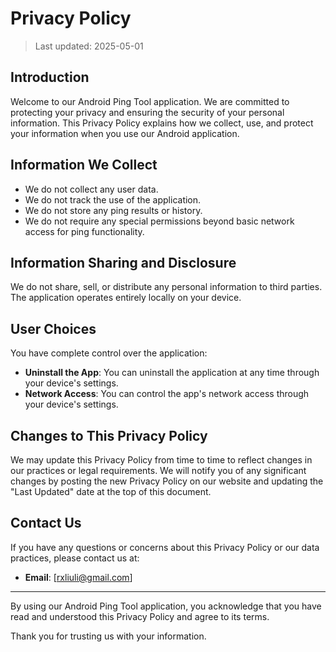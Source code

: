 # Privacy Policy

> Last updated: 2025-05-01

## Introduction

Welcome to our Android Ping Tool application. We are committed to protecting your privacy and ensuring the security of your personal information. This Privacy Policy explains how we collect, use, and protect your information when you use our Android application.

## Information We Collect

- We do not collect any user data.
- We do not track the use of the application.
- We do not store any ping results or history.
- We do not require any special permissions beyond basic network access for ping functionality.

## Information Sharing and Disclosure

We do not share, sell, or distribute any personal information to third parties. The application operates entirely locally on your device.

## User Choices

You have complete control over the application:

- **Uninstall the App**: You can uninstall the application at any time through your device's settings.
- **Network Access**: You can control the app's network access through your device's settings.

## Changes to This Privacy Policy

We may update this Privacy Policy from time to time to reflect changes in our practices or legal requirements. We will notify you of any significant changes by posting the new Privacy Policy on our website and updating the "Last Updated" date at the top of this document.

## Contact Us

If you have any questions or concerns about this Privacy Policy or our data practices, please contact us at:

- **Email**: [rxliuli@gmail.com]

---

By using our Android Ping Tool application, you acknowledge that you have read and understood this Privacy Policy and agree to its terms.

Thank you for trusting us with your information.
